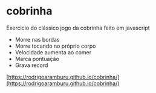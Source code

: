 # cobrinha

Exercicio do clássico jogo da cobrinha feito em javascript

- Morre nas bordas
- Morre tocando no próprio corpo
- Velocidade aumenta ao comer
- Marca pontuação
- Grava record

[https://rodrigoaramburu.github.io/cobrinha/](https://rodrigoaramburu.github.io/cobrinha/)
